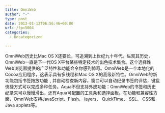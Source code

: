 ```yaml
---
title: OmniWeb
author: "-"
type: post
date: 2013-01-12T06:56:46+00:00
url: /?p=5004
categories:
  - Uncategorized

---
```

OmniWeb历史比Mac OS X还要长，可追溯到上世纪九十年代。纵观其历史， OmniWeb一直是下一代OS X平台某些特定技术的出色技术集合。这个选择性Web浏览器提供的广泛特性和功能会令你感到惊奇。OmniWeb是一个本地化的Cocoa应用程序，这表示具有多线程和Mac OS X的高级新特性。OmniWeb的新功能包括书签拖放功能﹐并自动检查新内容，窗口可以自动纪录书签的评估，键盘快捷方式可以完成多种任务。Aqua不但支持外皮功能：OmniWeb的书签和历史纪录夹可以慢慢滑出，还有Aqua可配置的工具条和选择面板。在功能和兼容性方面，OmniWeb支持JavaScript、Flash、 layers、 QuickTime、 SSL、 CSS和Java applets等。
